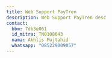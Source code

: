 ```yaml
---
title: Web Support PayTren
description: Web Support PayTren desc
contact:
  bbm: 7db3e061
  id_mitra: TN0108643
  nama: Akhlis Mujtahid
  whatsapp: "085229009057"
---
```


